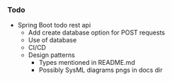 ### Todo

- Spring Boot todo rest api
    - Add create database option for POST requests
	- Use of database
    - CI/CD
    - Design patterns
        - Types mentioned in README.md
        - Possibly SysML diagrams pngs in docs dir


